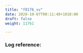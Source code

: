 ```yaml
---
title: "f0176_vv"
date: 2020-10-07T00:11:40+1010:00
draft: false
weight: 11761

---
```


### Log reference: <no value>

```
